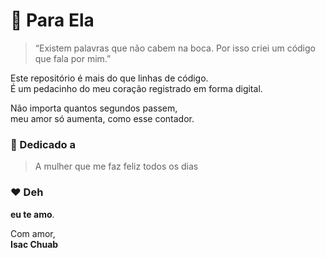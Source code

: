 # 💖 Para Ela

> “Existem palavras que não cabem na boca. Por isso criei um código que fala por mim.”

Este repositório é mais do que linhas de código.  
É um pedacinho do meu coração registrado em forma digital.

Não importa quantos segundos passem,  
meu amor só aumenta, como esse contador.

### 💬 Dedicado a

> A mulher que me faz feliz todos os dias

### ❤️ Deh

**eu te amo**.

Com amor,  
**Isac Chuab**
